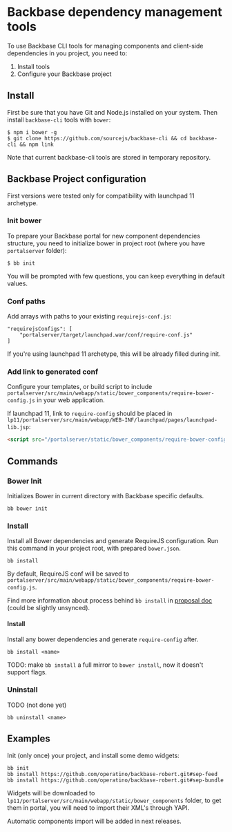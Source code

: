 # Backbase dependency management tools

To use Backbase CLI tools for managing components and client-side dependencies in you project, you need to:

1. Install tools
2. Configure your Backbase project

## Install

First be sure that you have Git and Node.js installed on your system. Then install `backbase-cli` tools with `bower`:

```
$ npm i bower -g
$ git clone https://github.com/sourcejs/backbase-cli && cd backbase-cli && npm link
```

Note that current backbase-cli tools are stored in temporary repository.

## Backbase Project configuration

First versions were tested only for compatibility with launchpad 11 archetype.

### Init bower

To prepare your Backbase portal for new component dependencies structure, you need to initialize bower in project root (where you have `portalserver` folder):

```
$ bb init
```

You will be prompted with few questions, you can keep everything in default values.

### Conf paths

Add arrays with paths to your existing `requirejs-conf.js`:

```
"requirejsConfigs": [
    "portalserver/target/launchpad.war/conf/require-conf.js"
]
```

If you're using launchpad 11 archetype, this will be already filled during init.

### Add link to generated conf

Configure your templates, or build script to include `portalserver/src/main/webapp/static/bower_components/require-bower-config.js` in your web application.

If launchpad 11, link to `require-config` should be placed in `lp11/portalserver/src/main/webapp/WEB-INF/launchpad/pages/launchpad-lib.jsp`:

```html
<script src="/portalserver/static/bower_components/require-bower-config.js"></script>
```

## Commands

### Bower Init

Initializes Bower in current directory with Backbase specific defaults.

```
bb bower init
```

### Install

Install all Bower dependencies and generate RequireJS configuration. Run this command in your project root, with prepared `bower.json`.

```
bb install
```

By default, RequireJS conf will be saved to `portalserver/src/main/webapp/static/bower_components/require-bower-config.js`.

Find more information about process behind `bb install` in [proposal doc](https://github.com/operatino/backbase-widget-dependencies-proposal) (could be slightly unsynced).

#### Install <name>

Install any bower dependencies and generate `require-config` after.

```
bb install <name>
```

TODO: make `bb install` a full mirror to `bower install`, now it doesn't support flags.

### Uninstall <name>

TODO (not done yet)

```
bb uninstall <name>
```

## Examples

Init (only once) your project, and install some demo widgets:

```
bb init
bb install https://github.com/operatino/backbase-robert.git#sep-feed
bb install https://github.com/operatino/backbase-robert.git#sep-bundle
```

Widgets will be downloaded to `lp11/portalserver/src/main/webapp/static/bower_components` folder, to get them in portal, you will need to import their XML's through YAPI.

 Automatic components import will be added in next releases.

